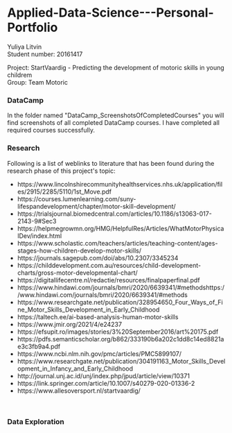# Applied-Data-Science---Personal-Portfolio

Yuliya Litvin 
<br>Student number: 20161417

Project: StartVaardig - Predicting the development of motoric skills in young childrem 
<br>Group: Team Motoric
<br>
<h3>DataCamp</h3>
In the folder named "DataCamp_ScreenshotsOfCompletedCourses" you will find screenshots of all completed DataCamp courses. I have completed all required courses successfully. 
<br>
<h3>Research</h3>
Following is a list of weblinks to literature that has been found during the research phase of this project's topic: 
<ul>
<li>https://www.lincolnshirecommunityhealthservices.nhs.uk/application/files/2915/2285/5110/1st_Move.pdf
<li>https://courses.lumenlearning.com/suny-lifespandevelopment/chapter/motor-skill-development/
<li>https://trialsjournal.biomedcentral.com/articles/10.1186/s13063-017-2143-9#Sec3
<li>https://helpmegrowmn.org/HMG/HelpfulRes/Articles/WhatMotorPhysicalDev/index.html
<li>https://www.scholastic.com/teachers/articles/teaching-content/ages-stages-how-children-develop-motor-skills/
<li>https://journals.sagepub.com/doi/abs/10.2307/3345234
<li>https://childdevelopment.com.au/resources/child-development-charts/gross-motor-developmental-chart/
<li>https://digitallifecentre.nl/redactie/resources/finalpaperfinal.pdf
<li>https://www.hindawi.com/journals/bmri/2020/6639341/#methodshttps://www.hindawi.com/journals/bmri/2020/6639341/#methods
<li>https://www.researchgate.net/publication/328954650_Four_Ways_of_Fine_Motor_Skills_Development_in_Early_Childhood
<li>https://taltech.ee/ai-based-analysis-human-motor-skills
<li>https://www.jmir.org/2021/4/e24237
<li>https://efsupit.ro/images/stories/3%20September2016/art%20175.pdf
<li>https://pdfs.semanticscholar.org/b862/333190b6a202c1dd8c14ed8821ae3c3fb9a4.pdf
<li>https://www.ncbi.nlm.nih.gov/pmc/articles/PMC5899107/
<li>https://www.researchgate.net/publication/304191163_Motor_Skills_Development_in_Infancy_and_Early_Childhood
<li>http://journal.unj.ac.id/unj/index.php/jpud/article/view/10371
<li>https://link.springer.com/article/10.1007/s40279-020-01336-2
<li>https://www.allesoversport.nl/startvaardig/
</ul>
<br>
<h3>Data Exploration</h3>



